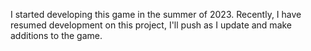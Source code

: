 I started developing this game in the summer of 2023. Recently, I have resumed development on this project, I'll push as I update and make additions to the game.
